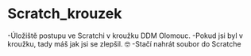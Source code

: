 # Scratch_krouzek
-Úložiště postupu ve Scratchi v kroužku DDM Olomouc.
-Pokud jsi byl v kroužku, tady máš jak jsi se zlepšil. 🤓
-Stačí nahrát soubor do Scratche

